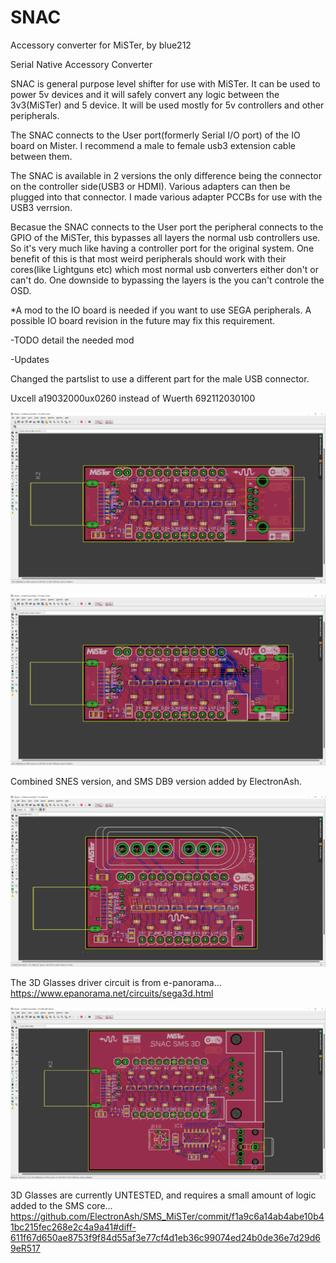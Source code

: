 # SNAC
Accessory converter for MiSTer, by blue212


Serial Native Accessory Converter

SNAC is general purpose level shifter for use with MiSTer. It can be used to power 5v devices and it will safely convert any logic between the 3v3(MiSTer) and 5 device. It will be used mostly for 5v controllers and other peripherals.

The SNAC connects to the User port(formerly Serial I/O port) of the IO board on Mister. I recommend a male to female usb3 extension cable between them.

The SNAC is available in 2 versions the only difference being the connector on the controller side(USB3 or HDMI). Various adapters can then be plugged into that connector. I made various adapter PCCBs for use with the USB3 verrsion.

Becasue the SNAC connects to the User port the peripheral connects to the GPIO of the MiSTer, this bypasses all layers the normal usb controllers use. So it's very much like having a controller port for the original system. One benefit of this is that most weird peripherals should work with their cores(like Lightguns etc) which most normal usb converters either don't or can't do. One downside to bypassing the layers is the you can't controle the OSD.

*A mod to the IO board is needed if you want to use SEGA peripherals. A possible IO board revision in the future may fix this requirement.

-TODO detail the needed mod

-Updates

Changed the partslist to use a different part for the male USB connector.

Uxcell a19032000ux0260 instead of Wuerth 692112030100


![SNAC to "USB"](images/SNAC_USB.png)


![SNAC to "HDMI"](images/SNAC_HDMI.png)


Combined SNES version, and SMS DB9 version added by ElectronAsh.

![SNAC with SNES Socket](images/SNAC_SNES_Combined.png)


The 3D Glasses driver circuit is from e-panorama...
<https://www.epanorama.net/circuits/sega3d.html>

![SNAC to SMS DB9 with 3D Glasses driver](images/SNAC_SMS_DB9_3D_Glasses.png)

3D Glasses are currently UNTESTED, and requires a small amount of logic added to the SMS core...
<https://github.com/ElectronAsh/SMS_MiSTer/commit/f1a9c6a14ab4abe10b41bc215fec268e2c4a9a41#diff-611f67d650ae8753f9f84d55af3e77cf4d1eb36c99074ed24b0de36e7d29d69eR517>

